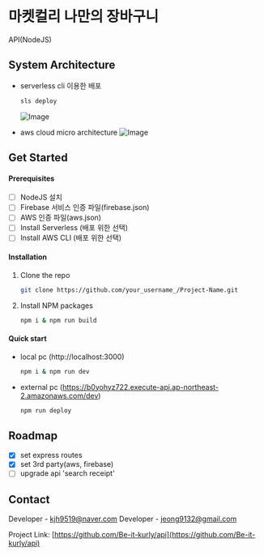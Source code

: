 # 마켓컬리 나만의 장바구니

API(NodeJS)

## System Architecture
- serverless cli 이용한 배포
   ```bash
   sls deploy
   ```
    ![Image](https://i.ibb.co/B4X5CzS/deploy.png)


- aws cloud micro architecture
    ![Image](https://i.ibb.co/kmsb8tZ/architecture.png)

## Get Started

#### Prerequisites
- [ ] NodeJS 설치
- [ ] Firebase 서비스 인증 파일(firebase.json)
- [ ] AWS 인증 파일(aws.json)
- [ ] Install Serverless (배포 위한 선택)
- [ ] Install AWS CLI (배포 위한 선택)

#### Installation
1. Clone the repo
   ```bash
   git clone https://github.com/your_username_/Project-Name.git
   ```
2. Install NPM packages
    ```bash
    npm i & npm run build
    ```

#### Quick start
- local pc (http://localhost:3000)
    ```bash
    npm i & npm run dev
    ```
- external pc (https://b0yohyz722.execute-api.ap-northeast-2.amazonaws.com/dev)
    ```bash
    npm run deploy
    ```

## Roadmap
- [x] set express routes
- [x] set 3rd party(aws, firebase)
- [ ] upgrade api 'search receipt'

## Contact

Developer - kjh9519@naver.com
Developer - jeong9132@gmail.com

Project Link: [https://github.com/Be-it-kurly/api](https://github.com/Be-it-kurly/api)


